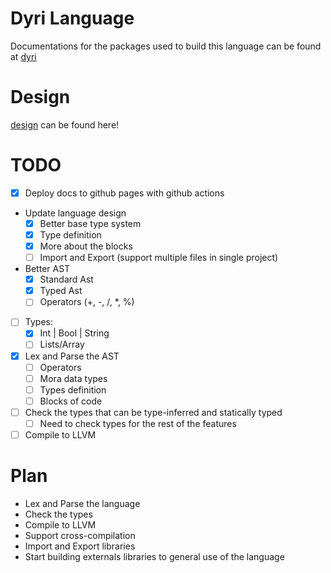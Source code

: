 # Dyri Language

Documentations for the packages used to build this language can be found at [dyri](https://programingisthefuture.github.io/Dyri/)

# Design

[design](https://programingisthefuture.github.io/Dyri/cli/design.html) can be found here!

# TODO

- [x] Deploy docs to github pages with github actions
- Update language design
  - [x] Better base type system
  - [x] Type definition
  - [x] More about the blocks
  - [ ] Import and Export (support multiple files in single project)
- Better AST
  - [x] Standard Ast
  - [x] Typed Ast
  - [ ] Operators (+, -, /, *, %)
- [ ] Types:
  - [x] Int | Bool | String
  - [ ] Lists/Array
- [x] Lex and Parse the AST
  - [ ] Operators
  - [ ] Mora data types
  - [ ] Types definition
  - [ ] Blocks of code
- [ ] Check the types that can be type-inferred and statically typed
  - [ ] Need to check types for the rest of the features
- [ ] Compile to LLVM

# Plan

- Lex and Parse the language
- Check the types
- Compile to LLVM
- Support cross-compilation
- Import and Export libraries
- Start building externals libraries to general use of the language
